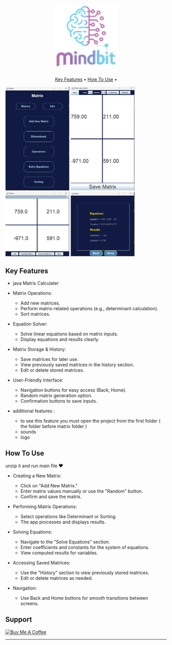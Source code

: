 
<h1 align="center">
  <br>
 <img src="matrix\logo2.png" alt="MindBit" width="200" ></img>
</h1>
<p align="center">
  <a href="#key-features">Key Features</a> •
  <a href="#how-to-use">How To Use</a> •
</p>

 <img src="Screenshot 2025-02-17 203336.png" alt="Main" width="200" ></img>
  <img src="Screenshot 2025-02-17 203407.png" alt="first" width="200" ></img>
   <img src="Screenshot 2025-02-17 203434.png" width="200" ></img>
    <img src="Screenshot 2025-02-17 203527.png" alt="therd" width="200" ></img>

## Key Features

 * java Matrix Calculater
 * Matrix Operations:
    - Add new matrices.
    - Perform matrix-related operations (e.g., determinant calculation).
    - Sort matrices.
      
 * Equation Solver:
    - Solve linear equations based on matrix inputs.
    - Display equations and results clearly.

 * Matrix Storage & History:
    - Save matrices for later use.
    - View previously saved matrices in the history section.
    - Edit or delete stored matrices.
 
 * User-Friendly Interface:
    - Navigation buttons for easy access (Back, Home).
    - Random matrix generation option.
    - Confirmation buttons to save inputs.

 * additional features :
    - to see this feature you must open the project from the first folder ( the folder before matrix folder )
    - sounds
    - logo 

## How To Use

unzip it and run main file ❤️

* Creating a New Matrix:
  - Click on "Add New Matrix."
  - Enter matrix values manually or use the "Random" button.
  - Confirm and save the matrix.

* Performing Matrix Operations:
  - Select operations like Determinant or Sorting.
  - The app processes and displays results.

* Solving Equations:
  - Navigate to the "Solve Equations" section.
  - Enter coefficients and constants for the system of equations.
  - View computed results for variables.

* Accessing Saved Matrices:
  - Use the "History" section to view previously stored matrices.
  - Edit or delete matrices as needed.

* Navigation:
  - Use Back and Home buttons for smooth transitions between screens.

## Support

<a href="https://buymeacoffee.com/mohamedmkaj" target="_blank"><img src="https://www.buymeacoffee.com/assets/img/custom_images/purple_img.png" alt="Buy Me A Coffee" style="height: 41px !important;width: 174px !important;box-shadow: 0px 3px 2px 0px rgba(190, 190, 190, 0.5) !important;-webkit-box-shadow: 0px 3px 2px 0px rgba(190, 190, 190, 0.5) !important;" ></a>


---
